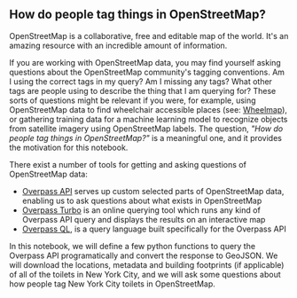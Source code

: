 ## How do people tag things in OpenStreetMap?

OpenStreetMap is a collaborative, free and editable map of the world. It's an amazing resource with an incredible amount of information.

If you are working with OpenStreetMap data, you may find yourself asking questions about the OpenStreetMap community's tagging conventions. Am I using the correct tags in my query? Am I missing any tags? What other tags are people using to describe the thing that I am querying for? These sorts of questions might be relevant if you were, for example, using OpenStreetMap data to find wheelchair accessible places (see: [Wheelmap](https://wheelmap.org/en/map#/?zoom=14)), or gathering training data for a machine learning model to recognize objects from satellite imagery using OpenStreetMap labels. The question, *"How do people tag things in OpenStreetMap?"* is a meaningful one, and it provides the motivation for this notebook.

There exist a number of tools for getting and asking questions of OpenStreetMap data:

- [Overpass API](http://wiki.openstreetmap.org/wiki/Overpass_API) serves up custom selected parts of OpenStreetMap data, enabling us to ask questions about what exists in OpenStreetMap
- [Overpass Turbo](http://overpass-turbo.eu/) is an online querying tool which runs any kind of Overpass API query and displays the results on an interactive map
- [Overpass QL](http://wiki.openstreetmap.org/wiki/Overpass_API/Overpass_QL), is a query language built specifically for the Overpass API

In this notebook, we will define a few python functions to query the Overpass API programatically and convert the response to GeoJSON. We will download the locations, metadata and building footprints (if applicable) of all of the toilets in New York City, and we will ask some questions about how people tag New York City toilets in OpenStreetMap.
